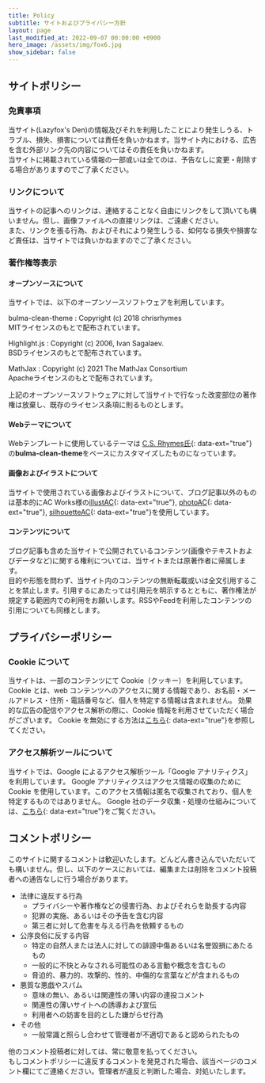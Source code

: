 ```yaml
---
title: Policy
subtitle: サイトおよびプライバシー方針
layout: page
last_modified_at: 2022-09-07 00:00:00 +0900
hero_image: /assets/img/fox6.jpg
show_sidebar: false
---
```

## サイトポリシー

### 免責事項
当サイト(Lazyfox's Den)の情報及びそれを利用したことにより発生しうる、トラブル、損失、損害については責任を負いかねます。当サイト内における、広告を含む外部リンク先の内容についてはその責任を負いかねます。  
当サイトに掲載されている情報の一部或いは全てのは、予告なしに変更・削除する場合がありますのでご了承ください。

### リンクについて
当サイトの記事へのリンクは、連絡することなく自由にリンクをして頂いても構いません。但し、画像ファイルへの直接リンクは、ご遠慮ください。  
また、リンクを張る行為、およびそれにより発生しうる、如何なる損失や損害など責任は、当サイトでは負いかねますのでご了承ください。

### 著作権等表示
#### オープンソースについて
当サイトでは、以下のオープンソースソフトウェアを利用しています。

bulma-clean-theme
:   Copyright (c) 2018 chrisrhymes<br>
    MITライセンスのもとで配布されています。

Highlight.js
:   Copyright (c) 2006, Ivan Sagalaev.<br>
    BSDライセンスのもとで配布されています。

MathJax
:   Copyright (c) 2021 The MathJax Consortium<br>
    Apacheライセンスのもとで配布されています。

上記のオープンソースソフトウェアに対して当サイトで行なった改変部位の著作権は放棄し、既存のライセンス条項に則るものとします。

#### Webテーマについて
Webテンプレートに使用しているテーマは [C.S. Rhymes氏](https://www.csrhymes.com/){: data-ext="true"}の**bulma-clean-theme**をベースにカスタマイズしたものになっています。  

#### 画像およびイラストについて
当サイトで使用されている画像およびイラストについて、ブログ記事以外のものは基本的にAC Works様の[illustAC](https://www.ac-illust.com/){: data-ext="true"}, [photoAC](https://www.photo-ac.com/){: data-ext="true"}, [silhouetteAC](https://www.silhouette-ac.com/){: data-ext="true"}を使用しています。
#### コンテンツについて
ブログ記事も含めた当サイトで公開されているコンテンツ(画像やテキストおよびデータなど)に関する権利については、当サイトまたは原著作者に帰属します。  
目的や形態を問わず、当サイト内のコンテンツの無断転載或いは全文引用することを禁止します。引用するにあたっては引用元を明示するとともに、著作権法が規定する範囲内での利用をお願いします。RSSやFeedを利用したコンテンツの引用についても同様とします。

## プライバシーポリシー
### Cookie について
当サイトは、一部のコンテンツにて Cookie（クッキー）を利用しています。
Cookie とは、web コンテンツへのアクセスに関する情報であり、お名前・メールアドレス・住所・電話番号など、個人を特定する情報は含まれません。
効果的な広告の配信やアクセス解析の際に、Cookie 情報を利用させていただく場合がございます。
Cookie を無効にする方法は[こちら](https://policies.google.com/technologies/ads?gl=jp){: data-ext="true"}を参照してください。
### アクセス解析ツールについて
当サイトでは、Google によるアクセス解析ツール「Google アナリティクス」を利用しています。
Google アナリティクスはアクセス情報の収集のために Cookie を使用しています。このアクセス情報は匿名で収集されており、個人を特定するものではありません。
Google 社のデータ収集・処理の仕組みについては、[こちら](https://policies.google.com/technologies/partner-sites?hl=ja){: data-ext="true"}をご覧ください。

## コメントポリシー
このサイトに関するコメントは歓迎いたします。どんどん書き込んでいただいても構いません。但し、以下のケースにおいては、編集または削除をコメント投稿者への通告なしに行う場合があります。
* 法律に違反する行為
	+ プライバシーや著作権などの侵害行為、およびそれらを助長する内容
    + 犯罪の実施、あるいはその予告を含む内容
    + 第三者に対して危害を与える行為を依頼するもの
* 公序良俗に反する内容
    + 特定の自然人または法人に対しての誹謗中傷あるいは名誉毀損にあたるもの
    + 一般的に不快とみなされる可能性のある言動や概念を含むもの
    + 脅迫的、暴力的、攻撃的、性的、中傷的な言葉などが含まれるもの
* 悪質な悪戯やスパム
    + 意味の無い、あるいは関連性の薄い内容の連投コメント
    + 関連性の薄いサイトへの誘導および宣伝
    + 利用者への妨害を目的とした嫌がらせ行為
* その他
    + 一般常識と照らし合わせて管理者が不適切であると認められたもの

他のコメント投稿者に対しては、常に敬意を払ってください。  
もしコメントポリシーに違反するコメントを発見された場合、該当ページのコメント欄にてご連絡ください。管理者が違反と判断した場合、対処いたします。